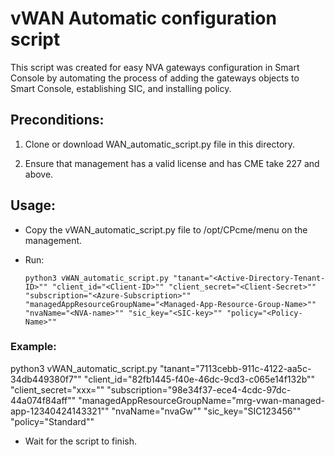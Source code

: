 # vWAN Automatic configuration script
This script was created for easy NVA gateways configuration in Smart Console by automating the process of adding the gateways objects to Smart Console, establishing SIC, and installing policy.

## Preconditions:

1. Clone or download WAN_automatic_script.py file in this directory.

2. Ensure that management has a valid license and has CME take 227 and above.


## Usage:
- Copy the vWAN_automatic_script.py file to /opt/CPcme/menu on the management.


- Run:
    ```
    python3 vWAN_automatic_script.py "tanant="<Active-Directory-Tenant-ID>"" "client_id="<Client-ID>"" "client_secret="<Client-Secret>"" "subscription="<Azure-Subscription>"" "managedAppResourceGroupName="<Managed-App-Resource-Group-Name>"" "nvaName="<NVA-name>"" "sic_key="<SIC-key>"" "policy="<Policy-Name>""
    ```

### Example:
python3 vWAN_automatic_script.py "tanant="7113cebb-911c-4122-aa5c-34db449380f7"" "client_id="82fb1445-f40e-46dc-9cd3-c065e14f132b"" "client_secret="xxx="" "subscription="98e34f37-ece4-4cdc-97dc-44a074f84aff"" "managedAppResourceGroupName="mrg-vwan-managed-app-12340424143321"" "nvaName="nvaGw"" "sic_key="SIC123456"" "policy="Standard""

- Wait for the script to finish. 
